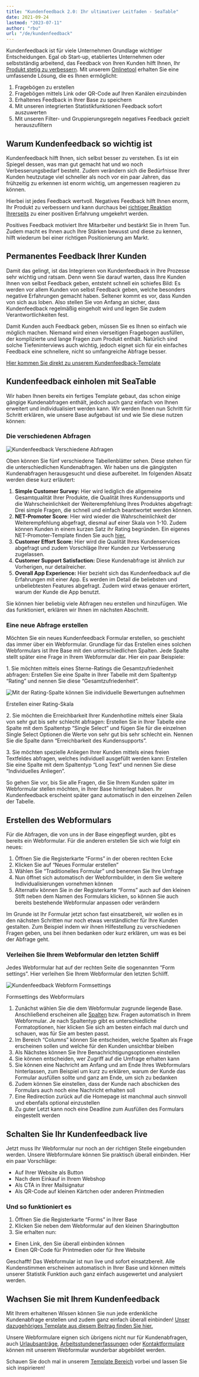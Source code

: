 ```yaml
---
title: "Kundenfeedback 2.0: Ihr ultimativer Leitfaden - SeaTable"
date: 2021-09-24
lastmod: "2023-07-11"
author: "rbu"
url: "/de/kundenfeedback"
---
```


Kundenfeedback ist für viele Unternehmen Grundlage wichtiger Entscheidungen. Egal ob Start-up, etabliertes Unternehmen oder selbstständig arbeitend, das Feedback von Ihren Kunden hilft Ihnen, Ihr [Produkt stetig zu verbessern](https://blog.ekomi.com/2019/10/24/6-schritte-zum-business-wachstum-durch-kundenfeedback/). Mit unserem [Onlinetool](https://seatable.io/vorlage/ku9n1tyosmmho-8trn7rdg/) erhalten Sie eine umfassende Lösung, die es Ihnen ermöglicht:

1. Fragebögen zu erstellen
2. Fragebögen mittels Link oder QR-Code auf Ihren Kanälen einzubinden
3. Erhaltenes Feedback in Ihrer Base zu speichern
4. Mit unseren integrierten Statistikfunktionen Feedback sofort auszuwerten
5. Mit unseren Filter- und Gruppierungsregeln negatives Feedback gezielt herauszufiltern

## Warum Kundenfeedback so wichtig ist

Kundenfeedback hilft Ihnen, sich selbst besser zu verstehen. Es ist ein Spiegel dessen, was man gut gemacht hat und wo noch Verbesserungsbedarf besteht. Zudem verändern sich die Bedürfnisse Ihrer Kunden heutzutage viel schneller als noch vor ein paar Jahren, das frühzeitig zu erkennen ist enorm wichtig, um angemessen reagieren zu können.

Hierbei ist jedes Feedback wertvoll. Negatives Feedback hilft Ihnen enorm, Ihr Produkt zu verbessern und kann durchaus bei [richtiger Reaktion Ihrerseits](https://seatable.io/negatives-kundenfeedback/) zu einer positiven Erfahrung umgekehrt werden.

Positives Feedback motiviert Ihre Mitarbeiter und bestärkt Sie in Ihrem Tun. Zudem macht es Ihnen auch Ihre Stärken bewusst und diese zu kennen, hilft wiederum bei einer richtigen Positionierung am Markt.

## Permanentes Feedback Ihrer Kunden

Damit das gelingt, ist das Integrieren von Kundenfeedback in Ihre Prozesse sehr wichtig und ratsam. Denn wenn Sie darauf warten, dass Ihre Kunden Ihnen von selbst Feedback geben, entsteht schnell ein schiefes Bild: Es werden vor allem Kunden von selbst Feedback geben, welche besonders negative Erfahrungen gemacht haben. Seltener kommt es vor, dass Kunden von sich aus loben. Also stellen Sie von Anfang an sicher, dass Kundenfeedback regelmäßig eingeholt wird und legen Sie zudem Verantwortlichkeiten fest.

Damit Kunden auch Feedback geben, müssen Sie es Ihnen so einfach wie möglich machen. Niemand wird einen vierseitigen Fragebogen ausfüllen, der komplizierte und lange Fragen zum Produkt enthält. Natürlich sind solche Tiefeninterviews auch wichtig, jedoch eignet sich für ein einfaches Feedback eine schnellere, nicht so umfangreiche Abfrage besser.

[Hier kommen Sie direkt zu unserem Kundenfeedback-Template](https://seatable.io/vorlage/ku9n1tyosmmho-8trn7rdg/)

## Kundenfeedback einholen mit SeaTable

Wir haben Ihnen bereits ein fertiges Template gebaut, das schon einige gängige Kundenabfragen enthält, jedoch auch ganz einfach von Ihnen erweitert und individualisiert werden kann. Wir werden Ihnen nun Schritt für Schritt erklären, wie unsere Base aufgebaut ist und wie Sie diese nutzen können:

### Die verschiedenen Abfragen

![Kundenfeedback Verschiedene Abfragen ](https://seatable.de/wp-content/uploads/2021/09/Bildschirmfoto-2021-09-22-um-11.07.11.png)

Oben können Sie fünf verschiedene Tabellenblätter sehen. Diese stehen für die unterschiedlichen Kundenabfragen. Wir haben uns die gängigsten Kundenabfragen herausgesucht und diese aufbereitet. Im folgenden Absatz werden diese kurz erläutert:

1. **Simple Customer Survey:** Hier wird lediglich die allgemeine Gesamtqualität Ihrer Produkte, die Qualität Ihres Kundensupports und die Wahrscheinlichkeit der Weiterempfehlung Ihres Produktes abgefragt: Drei simple Fragen, die schnell und einfach beantwortet werden können.
2. **NET-Promoter Score**: Hier wird wieder die Wahrscheinlichkeit der Weiterempfehlung abgefragt, diesmal auf einer Skala von 1-10. Zudem können Kunden in einem kurzen Satz ihr Rating begründen. Ein eigenes NET-Promoter-Template finden Sie auch [hier.](https://seatable.io/vorlage/wcmmq-i4qp-euwa7zh52sg/)
3. **Customer Effort Score:** Hier wird die Qualität Ihres Kundenservices abgefragt und zudem Vorschläge Ihrer Kunden zur Verbesserung zugelassen.
4. **Customer Support Satisfaction:** Diese Kundenabfrage ist ähnlich zur Vorherigen, nur detailreicher.
5. **Overall App Experience:** Hier bezieht sich das Kundenfeedback auf die Erfahrungen mit einer App. Es werden im Detail die beliebsten und unbeliebtesten Features abgefragt. Zudem wird etwas genauer erörtert, warum der Kunde die App benutzt.

Sie können hier beliebig viele Abfragen neu erstellen und hinzufügen. Wie das funktioniert, erklären wir Ihnen im nächsten Abschnitt.

### Eine neue Abfrage erstellen

Möchten Sie ein neues Kundenfeedback Formular erstellen, so geschieht das immer über ein Webformular. Grundlage für das Erstellen eines solchen Webformulars ist Ihre Base mit den unterschiedlichen Spalten. Jede Spalte stellt später eine Frage in Ihrem Webformular dar. Hier ein paar Beispiele:

1\. Sie möchten mittels eines Sterne-Ratings die Gesamtzufriedenheit abfragen: Erstellen Sie eine Spalte in Ihrer Tabelle mit dem Spaltentyp “Rating” und nennen Sie diese “Gesamtzufriedenheit”.

![Mit der Rating-Spalte können Sie individuelle Bewertungen aufnehmen](https://seatable.de/wp-content/uploads/2021/09/Rating-Form.png)

Erstellen einer Rating-Skala

2\. Sie möchten die Erreichbarkeit Ihrer Kundenhotline mittels einer Skala von sehr gut bis sehr schlecht abfragen: Erstellen Sie in Ihrer Tabelle eine Spalte mit dem Spaltentyp “Single Select” und fügen Sie für die einzelnen Single Select Optionen die Werte von sehr gut bis sehr schlecht ein. Nennen Sie die Spalte dann “Erreichbarkeit des Kundensupports”.

3\. Sie möchten spezielle Anliegen Ihrer Kunden mittels eines freien Textfeldes abfragen, welches individuell ausgefüllt werden kann: Erstellen Sie eine Spalte mit dem Spaltentyp “Long Text” und nennen Sie diese “Individuelles Anliegen”.

So gehen Sie vor, bis Sie alle Fragen, die Sie Ihrem Kunden später im Webformular stellen möchten, in Ihrer Base hinterlegt haben. Ihr Kundenfeedback erscheint später ganz automatisch in den einzelnen Zeilen der Tabelle.

## Erstellen des Webformulars

Für die Abfragen, die von uns in der Base eingepflegt wurden, gibt es bereits ein Webformular. Für die anderen erstellen Sie sich wie folgt ein neues:

1. Öffnen Sie die Registerkarte “Forms” in der oberen rechten Ecke
2. Klicken Sie auf “Neues Formular erstellen”
3. Wählen Sie “Traditionelles Formular” und benennen Sie Ihre Umfrage
4. Nun öffnet sich automatisch der Webformbuilder, in dem Sie weitere Individualisierungen vornehmen können
5. Alternativ können Sie in der Registerkarte “Forms” auch auf den kleinen Stift neben dem Namen des Formulars klicken, so können Sie auch bereits bestehende Webformular anpassen oder verändern

Im Grunde ist Ihr Formular jetzt schon fast einsatzbereit, wir wollen es in den nächsten Schritten nur noch etwas verständlicher für Ihre Kunden gestalten. Zum Beispiel indem wir ihnen Hilfestellung zu verschiedenen Fragen geben, uns bei ihnen bedanken oder kurz erklären, um was es bei der Abfrage geht.

### Verleihen Sie Ihrem Webformular den letzten Schliff

Jedes Webformular hat auf der rechten Seite die sogenannten “Form settings”. Hier verleihen Sie Ihrem Webformular den letzten Schliff.

![Kundenfeedback Webform Formsettings ](https://seatable.de/wp-content/uploads/2021/09/Bildschirmfoto-2021-09-22-um-11.26.29.png)

Formsettings des Webformulars

1. Zunächst wählen Sie die dem Webformular zugrunde liegende Base. Anschließend erscheinen alle [Spalten](https://seatable.io/docs/handbuch/seatable-nutzen/feld-typen/) bzw. Fragen automatisch in Ihrem Webformular. Je nach Spaltentyp gibt es unterschiedliche Formatoptionen, hier klicken Sie sich am besten einfach mal durch und schauen, was für Sie am besten passt.
2. Im Bereich “Columns” können Sie entscheiden, welche Spalten als Frage erscheinen sollen und welche für den Kunden unsichtbar bleiben
3. Als Nächstes können Sie Ihre Benachrichtigungsoptionen einstellen
4. Sie können entscheiden, wer Zugriff auf die Umfrage erhalten kann
5. Sie können eine Nachricht am Anfang und am Ende Ihres Webformulars hinterlassen, zum Beispiel um kurz zu erklären, warum der Kunde das Formular ausfüllen sollte und ganz am Ende, um sich zu bedanken
6. Zudem können Sie einstellen, dass der Kunde nach abschicken des Formulars auch noch eine Nachricht erhalten soll
7. Eine Redirection zurück auf die Homepage ist manchmal auch sinnvoll und ebenfalls optional einzustellen
8. Zu guter Letzt kann noch eine Deadline zum Ausfüllen des Formulars eingestellt werden

## Schalten Sie Ihr Kundenfeedback live

Jetzt muss Ihr Webformular nur noch an der richtigen Stelle eingebunden werden. Unsere Webformulare können Sie praktisch überall einbinden. Hier ein paar Vorschläge:

- Auf Ihrer Website als Button
- Nach dem Einkauf in Ihrem Webshop
- Als CTA in Ihrer Mailsignatur
- Als QR-Code auf kleinen Kärtchen oder anderen Printmedien

### Und so funktioniert es

1. Öffnen Sie die Registerkarte “Forms” in Ihrer Base
2. Klicken Sie neben dem Webformular auf den kleinen Sharingbutton
3. Sie erhalten nun:

- Einen Link, den Sie überall einbinden können
- Einen QR-Code für Printmedien oder für Ihre Website

Geschafft! Das Webformular ist nun live und sofort einsatzbereit. Alle Kundenstimmen erscheinen automatisch in Ihrer Base und können mittels unserer Statistik Funktion auch ganz einfach ausgewertet und analysiert werden.

## Wachsen Sie mit Ihrem Kundenfeedback

Mit Ihrem erhaltenen Wissen können Sie nun jede erdenkliche Kundenabfrage erstellen und zudem ganz einfach überall einbinden! [Unser dazugehöriges Template aus diesem Beitrag finden Sie hier.](https://seatable.io/vorlage/ku9n1tyosmmho-8trn7rdg/)

Unsere Webformulare eignen sich übrigens nicht nur für Kundenabfragen, auch [Urlaubsanträge](https://seatable.io/vorlage/uc5kqmjeri6plk5xozayxw/), [Arbeitsstundenerfassungen](https://seatable.io/vorlage/dkcp4_k3rnsb4d9sskb6qw/) oder [Kontaktformulare](https://seatable.io/vorlage/hgfag3__tz2ws_bnkaedwq/) können mit unserem Webformular wunderbar abgebildet werden.

Schauen Sie doch mal in unserem [Template Bereich](https://seatable.io/docs/templates/) vorbei und lassen Sie sich inspirieren!
